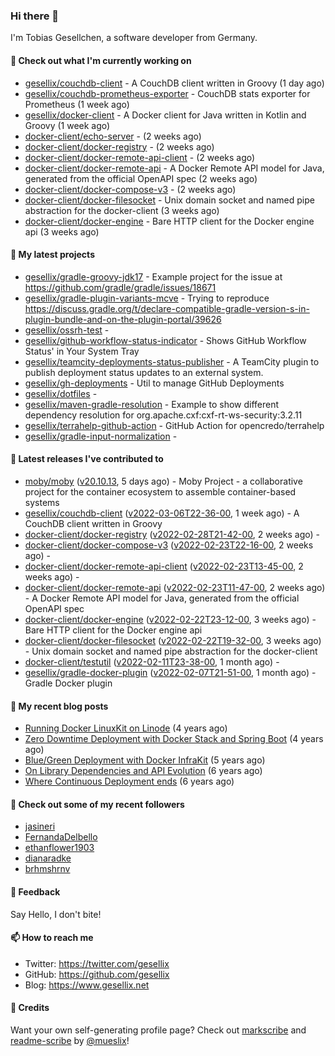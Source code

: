 ### Hi there 👋

I'm Tobias Gesellchen, a software developer from Germany.

#### 👷 Check out what I'm currently working on

- [gesellix/couchdb-client](https://github.com/gesellix/couchdb-client) - A CouchDB client written in Groovy (1 day ago)
- [gesellix/couchdb-prometheus-exporter](https://github.com/gesellix/couchdb-prometheus-exporter) - CouchDB stats exporter for Prometheus (1 week ago)
- [gesellix/docker-client](https://github.com/gesellix/docker-client) - A Docker client for Java written in Kotlin and Groovy (1 week ago)
- [docker-client/echo-server](https://github.com/docker-client/echo-server) -  (2 weeks ago)
- [docker-client/docker-registry](https://github.com/docker-client/docker-registry) -  (2 weeks ago)
- [docker-client/docker-remote-api-client](https://github.com/docker-client/docker-remote-api-client) -  (2 weeks ago)
- [docker-client/docker-remote-api](https://github.com/docker-client/docker-remote-api) - A Docker Remote API model for Java, generated from the official OpenAPI spec (2 weeks ago)
- [docker-client/docker-compose-v3](https://github.com/docker-client/docker-compose-v3) -  (2 weeks ago)
- [docker-client/docker-filesocket](https://github.com/docker-client/docker-filesocket) - Unix domain socket and named pipe abstraction for the docker-client (3 weeks ago)
- [docker-client/docker-engine](https://github.com/docker-client/docker-engine) - Bare HTTP client for the Docker engine api (3 weeks ago)

#### 🌱 My latest projects

- [gesellix/gradle-groovy-jdk17](https://github.com/gesellix/gradle-groovy-jdk17) - Example project for the issue at https://github.com/gradle/gradle/issues/18671
- [gesellix/gradle-plugin-variants-mcve](https://github.com/gesellix/gradle-plugin-variants-mcve) - Trying to reproduce https://discuss.gradle.org/t/declare-compatible-gradle-version-s-in-plugin-bundle-and-on-the-plugin-portal/39626
- [gesellix/ossrh-test](https://github.com/gesellix/ossrh-test) - 
- [gesellix/github-workflow-status-indicator](https://github.com/gesellix/github-workflow-status-indicator) - Shows GitHub Workflow Status&#39; in Your System Tray
- [gesellix/teamcity-deployments-status-publisher](https://github.com/gesellix/teamcity-deployments-status-publisher) - A TeamCity plugin to publish deployment status updates to an external system.
- [gesellix/gh-deployments](https://github.com/gesellix/gh-deployments) - Util to manage GitHub Deployments
- [gesellix/dotfiles](https://github.com/gesellix/dotfiles) - 
- [gesellix/maven-gradle-resolution](https://github.com/gesellix/maven-gradle-resolution) - Example to show different dependency resolution for org.apache.cxf:cxf-rt-ws-security:3.2.11
- [gesellix/terrahelp-github-action](https://github.com/gesellix/terrahelp-github-action) - GitHub Action for opencredo/terrahelp
- [gesellix/gradle-input-normalization](https://github.com/gesellix/gradle-input-normalization) - 

#### 🔭 Latest releases I've contributed to

- [moby/moby](https://github.com/moby/moby) ([v20.10.13](https://github.com/moby/moby/releases/tag/v20.10.13), 5 days ago) - Moby Project - a collaborative project for the container ecosystem to assemble container-based systems
- [gesellix/couchdb-client](https://github.com/gesellix/couchdb-client) ([v2022-03-06T22-36-00](https://github.com/gesellix/couchdb-client/releases/tag/v2022-03-06T22-36-00), 1 week ago) - A CouchDB client written in Groovy
- [docker-client/docker-registry](https://github.com/docker-client/docker-registry) ([v2022-02-28T21-42-00](https://github.com/docker-client/docker-registry/releases/tag/v2022-02-28T21-42-00), 2 weeks ago) - 
- [docker-client/docker-compose-v3](https://github.com/docker-client/docker-compose-v3) ([v2022-02-23T22-16-00](https://github.com/docker-client/docker-compose-v3/releases/tag/v2022-02-23T22-16-00), 2 weeks ago) - 
- [docker-client/docker-remote-api-client](https://github.com/docker-client/docker-remote-api-client) ([v2022-02-23T13-45-00](https://github.com/docker-client/docker-remote-api-client/releases/tag/v2022-02-23T13-45-00), 2 weeks ago) - 
- [docker-client/docker-remote-api](https://github.com/docker-client/docker-remote-api) ([v2022-02-23T11-47-00](https://github.com/docker-client/docker-remote-api/releases/tag/v2022-02-23T11-47-00), 2 weeks ago) - A Docker Remote API model for Java, generated from the official OpenAPI spec
- [docker-client/docker-engine](https://github.com/docker-client/docker-engine) ([v2022-02-22T23-12-00](https://github.com/docker-client/docker-engine/releases/tag/v2022-02-22T23-12-00), 3 weeks ago) - Bare HTTP client for the Docker engine api
- [docker-client/docker-filesocket](https://github.com/docker-client/docker-filesocket) ([v2022-02-22T19-32-00](https://github.com/docker-client/docker-filesocket/releases/tag/v2022-02-22T19-32-00), 3 weeks ago) - Unix domain socket and named pipe abstraction for the docker-client
- [docker-client/testutil](https://github.com/docker-client/testutil) ([v2022-02-11T23-38-00](https://github.com/docker-client/testutil/releases/tag/v2022-02-11T23-38-00), 1 month ago) - 
- [gesellix/gradle-docker-plugin](https://github.com/gesellix/gradle-docker-plugin) ([v2022-02-07T21-51-00](https://github.com/gesellix/gradle-docker-plugin/releases/tag/v2022-02-07T21-51-00), 1 month ago) - Gradle Docker plugin

#### 📜 My recent blog posts

- [Running Docker LinuxKit on Linode](https://www.gesellix.net/post/running-docker-linuxkit-on-linode/) (4 years ago)
- [Zero Downtime Deployment with Docker Stack and Spring Boot](https://www.gesellix.net/post/zero-downtime-deployment-with-docker-stack-and-spring-boot/) (4 years ago)
- [Blue/Green Deployment with Docker InfraKit](https://www.gesellix.net/post/blue-green-deployment-with-docker-infrakit/) (5 years ago)
- [On Library Dependencies and API Evolution](https://www.gesellix.net/post/choosing-a-library/) (6 years ago)
- [Where Continuous Deployment ends](https://www.gesellix.net/post/where-continuous-deployment-ends/) (6 years ago)



#### 👯 Check out some of my recent followers

- [jasineri](https://github.com/jasineri)
- [FernandaDelbello](https://github.com/FernandaDelbello)
- [ethanflower1903](https://github.com/ethanflower1903)
- [dianaradke](https://github.com/dianaradke)
- [brhmshrnv](https://github.com/brhmshrnv)

#### 💬 Feedback

Say Hello, I don't bite!

#### 📫 How to reach me

- Twitter: https://twitter.com/gesellix
- GitHub: https://github.com/gesellix
- Blog: https://www.gesellix.net

#### 🙇 Credits

Want your own self-generating profile page? Check out [markscribe](https://github.com/muesli/markscribe)
and [readme-scribe](https://github.com/muesli/readme-scribe) by [@mueslix](https://twitter.com/mueslix)!
